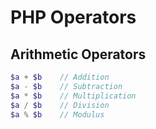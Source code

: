 # PHP Operators

## Arithmetic Operators
```php
$a + $b    // Addition
$a - $b    // Subtraction
$a * $b    // Multiplication
$a / $b    // Division
$a % $b    // Modulus
